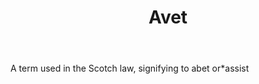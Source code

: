 ---
title: Avet
letter: A
permalink: "/definitions/bld-avet.html"
body: A term used in the Scotch law, signifying to abet or*assist
published_at: '2018-07-07'
source: Black's Law Dictionary 2nd Ed (1910)
layout: post
---